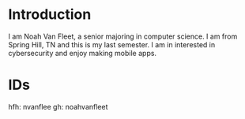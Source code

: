 # Introduction
I am Noah Van Fleet, a senior majoring in computer science. I am from Spring Hill, TN and this is my last semester. I am in interested in cybersecurity and enjoy making mobile apps.

# IDs
hfh: nvanflee
gh: noahvanfleet
